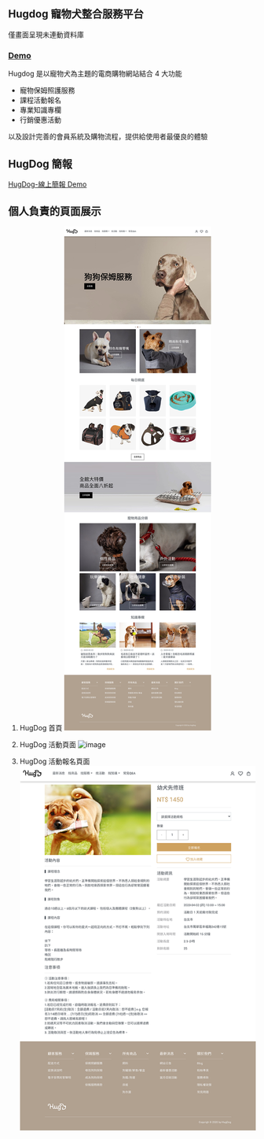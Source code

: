 ## Hugdog 寵物犬整合服務平台

僅畫面呈現未連動資料庫

### [Demo](https://lopthick3.github.io/hugdog)

Hugdog 是以寵物犬為主題的電商購物網站結合 4 大功能

- 寵物保姆照護服務
- 課程活動報名
- 專業知識專欄
- 行銷優惠活動

以及設計完善的會員系統及購物流程，提供給使用者最優良的體驗

## HugDog 簡報

[HugDog-線上簡報 Demo](https://prezi.com/view/A3Dv5AIgXaMdwrhJHOaT/ 'HugDog-線上簡報連結')

## 個人負責的頁面展示

1. HugDog 首頁
   ![image](https://github.com/lopthick3/hugdog/blob/master/HugDog%20-%20Main.png)

2. HugDog 活動頁面
   ![image](https://github.com/lopthick3/hugdog/blob/master/HugDog%20-%20Activity.png)

3. HugDog 活動報名頁面
   ![image](https://github.com/lopthick3/hugdog/blob/master/HugDog%20-%20Activity_2.png)
